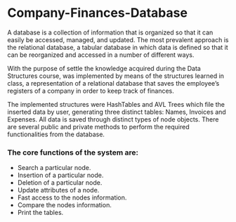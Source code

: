 # Company-Finances-Database

A database is a collection of information that is organized so that it can easily be accessed, managed, and updated. The most prevalent approach is the relational database, a tabular database in which data is defined so that it can be reorganized and accessed in a number of different ways. 

With the purpose of settle the knowledge acquired during the Data Structures course, was implemented by means of the structures learned in  class, a representation of a relational database that saves the employee’s registers of a company in order to keep track of finances. 

The implemented structures were HashTables and AVL Trees which file the inserted data by user, generating three distinct tables: Names, Invoices and Expenses. All data is saved through distinct types of node objects. There are several public and private methods to perform the required functionalities from the database.

### The core functions of the system are:

- Search a particular node.  
- Insertion of a particular node.   
- Deletion of a particular node.  
- Update attributes of a node.  
- Fast access to the nodes information.   
- Compare the nodes information.   
- Print the tables.   
